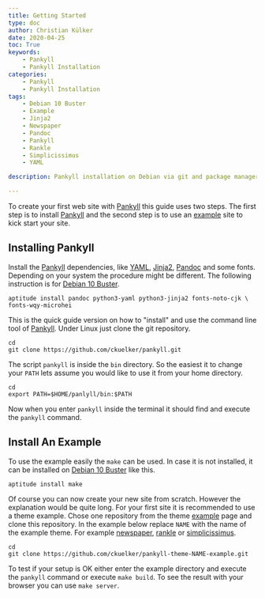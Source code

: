 ```yaml
---
title: Getting Started
type: doc
author: Christian Külker
date: 2020-04-25
toc: True
keywords:
    - Pankyll
    - Pankyll Installation
categories:
    - Pankyll
    - Pankyll Installation
tags:
    - Debian 10 Buster
    - Example
    - Jinja2
    - Newspaper
    - Pandoc
    - Pankyll
    - Rankle
    - Simplicissimus
    - YAML

description: Pankyll installation on Debian via git and package manager

---
```


To create your first web site with [Pankyll] this guide uses two steps. The
first step is to install [Pankyll] and the second step is to use an [example]
site to kick start your site.

## Installing Pankyll

Install the [Pankyll] dependencies, like [YAML], [Jinja2], [Pandoc] and some
fonts. Depending on your system the procedure might be different. The following
instruction is for [Debian 10 Buster].

```shell
aptitude install pandoc python3-yaml python3-jinja2 fonts-noto-cjk \
fonts-wqy-microhei
```

This is the quick guide version on how to "install" and use the command line tool
of [Pankyll]. Under Linux just clone the git repository.

```shell
cd
git clone https://github.com/ckuelker/pankyll.git
```

The script `pankyll` is inside the `bin` directory. So the easiest it to
change your `PATH` lets assume you would like to use it from your home
directory.

```shell
cd
export PATH=$HOME/panlyll/bin:$PATH
```

Now when you enter `pankyll` inside the terminal it should find and execute the
`pankyll` command.

## Install An Example

To use the example easily the `make` can be used. In case it is not installed,
it can be installed on [Debian 10 Buster] like this.

```shell
aptitude install make
```

Of course you can now create your new site from scratch. However the
explanation would be quite long. For your first site it is recommended to use a
theme example. Chose one repository from the theme [example] page and clone
this repository. In the example below replace `NAME` with the name of the
example theme. For example [newspaper], [rankle] or [simplicissimus].

```shell
cd
git clone https://github.com/ckuelker/pankyll-theme-NAME-example.git
```

To test if your setup is OK either enter the example directory and execute
the `pankyll` command or execute `make build`. To see the result with your
browser you can use `make server`.

[Debian 10 Buster]: https://www.debian.org/releases/buster/
[Example]: https://www.pankyll.org/en_US/Example-Sites
[Jinja2]: https://palletsprojects.com/p/jinja/
[Newspaper]: /en_US/Pankyll-Themes/pankyll-theme-newspaper.html
[Pandoc]: https://pandoc.org/
[Pankyll]: https://www.pankyll.org/
[Rankle]: /en_US/Pankyll-Themes/pankyll-theme-rankle.html
[Simplicissimus]: /en_US/Pankyll-Themes/pankyll-theme-simplicissimus.html
[YAML]: https://yaml.org/

